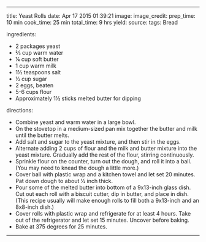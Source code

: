 ---

title: Yeast Rolls
date: Apr 17 2015 01:39:21
image:
image_credit:
prep_time: 10 min
cook_time: 25 min
total_time: 9 hrs
yield:
source:
tags: Bread

ingredients:
- 2 packages yeast
- 2⁄3 cup warm water
- ¼ cup soft butter
- 1 cup warm milk
- 1½ teaspoons salt
- ½ cup sugar
- 2 eggs, beaten
- 5-6 cups flour
- Approximately 1½ sticks melted butter for dipping

directions:
- Combine yeast and warm water in a large bowl.
- On the stovetop in a medium-sized pan mix together the butter and milk until the butter melts.
- Add salt and sugar to the yeast mixture, and then stir in the eggs.
- Alternate adding 2 cups of flour and the milk and butter mixture into the yeast mixture. Gradually add the rest of the flour, stirring continuously.
- Sprinkle flour on the counter, turn out the dough, and roll it into a ball. (You may need to knead the dough a little more.)
- Cover ball with plastic wrap and a kitchen towel and let set 20 minutes. Pat down dough to about ½ inch thick.
- Pour some of the melted butter into bottom of a 9x13-inch glass dish. Cut out each roll with a biscuit cutter, dip in butter, and place in dish. (This recipe usually will make enough rolls to fill both a 9x13-inch and an 8x8-inch dish.)
- Cover rolls with plastic wrap and refrigerate for at least 4 hours. Take out of the refrigerator and let set 15 minutes. Uncover before baking.
- Bake at 375 degrees for 25 minutes.

---
